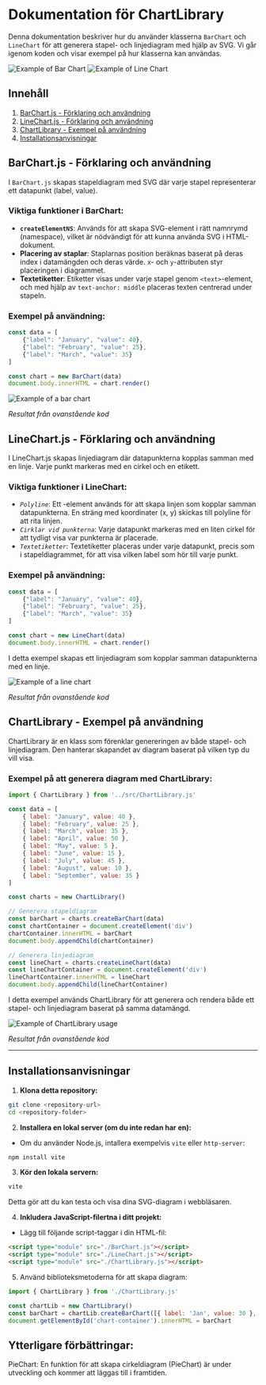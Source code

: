 # Dokumentation för ChartLibrary

Denna dokumentation beskriver hur du använder klasserna `BarChart` och `LineChart` för att generera stapel- och linjediagram med hjälp av SVG. Vi går igenom koden och visar exempel på hur klasserna kan användas.

![Example of Bar Chart](image-3.png)
![Example of Line Chart](image-2.png)

## Innehåll
1. [BarChart.js - Förklaring och användning](#barchart)
2. [LineChart.js - Förklaring och användning](#linechart)
3. [ChartLibrary - Exempel på användning](#chartlibrary)
4. [Installationsanvisningar](#installation)

<a name="barchart"></a>
## BarChart.js - Förklaring och användning

I `BarChart.js` skapas stapeldiagram med SVG där varje stapel representerar ett datapunkt (label, value).

### Viktiga funktioner i BarChart:
- **`createElementNS`**: Används för att skapa SVG-element i rätt namnrymd (namespace), vilket är nödvändigt för att kunna använda SVG i HTML-dokument.
- **Placering av staplar**: Staplarnas position beräknas baserat på deras index i datamängden och deras värde. `x`- och `y`-attributen styr placeringen i diagrammet.
- **Textetiketter**: Etiketter visas under varje stapel genom `<text>`-element, och med hjälp av `text-anchor: middle` placeras texten centrerad under stapeln.

### Exempel på användning:

```javascript
const data = [
    {"label": "January", "value": 40},
    {"label": "February", "value": 25},
    {"label": "March", "value": 35}
]

const chart = new BarChart(data)
document.body.innerHTML = chart.render()
```

![Example of a bar chart](example_barchart.png)

*Resultat från ovanstående kod*

<a name="linechart"></a>
## LineChart.js - Förklaring och användning
I LineChart.js skapas linjediagram där datapunkterna kopplas samman med en linje. Varje punkt markeras med en cirkel och en etikett.

### Viktiga funktioner i LineChart:
- *`Polyline`*: Ett <polyline>-element används för att skapa linjen som kopplar samman datapunkterna. En sträng med koordinater (x, y) skickas till polyline för att rita linjen.
- *`Cirklar vid punkterna`*: Varje datapunkt markeras med en liten cirkel för att tydligt visa var punkterna är placerade.
- *`Textetiketter`*: Textetiketter placeras under varje datapunkt, precis som i stapeldiagrammet, för att visa vilken label som hör till varje punkt.

### Exempel på användning:
```javascript
const data = [
    {"label": "January", "value": 40},
    {"label": "February", "value": 25},
    {"label": "March", "value": 35}
]

const chart = new LineChart(data)
document.body.innerHTML = chart.render()
```
I detta exempel skapas ett linjediagram som kopplar samman datapunkterna med en linje.

![Example of a line chart](example_linechart.png)

*Resultat från ovanstående kod*

<a name="chartlibrary"></a>

## ChartLibrary - Exempel på användning
ChartLibrary är en klass som förenklar genereringen av både stapel- och linjediagram. Den hanterar skapandet av diagram baserat på vilken typ du vill visa.

### Exempel på att generera diagram med ChartLibrary:
```javascript
import { ChartLibrary } from '../src/ChartLibrary.js'

const data = [
    { label: "January", value: 40 },
    { label: "February", value: 25 },
    { label: "March", value: 35 },
    { label: "April", value: 50 },
    { label: "May", value: 5 },
    { label: "June", value: 15 },
    { label: "July", value: 45 },
    { label: "August", value: 10 },
    { label: "September", value: 35 }
]

const charts = new ChartLibrary()

// Generera stapeldiagram
const barChart = charts.createBarChart(data)
const chartContainer = document.createElement('div')
chartContainer.innerHTML = barChart
document.body.appendChild(chartContainer)

// Generera linjediagram
const lineChart = charts.createLineChart(data)
const lineChartContainer = document.createElement('div')
lineChartContainer.innerHTML = lineChart
document.body.appendChild(lineChartContainer)
```
I detta exempel används ChartLibrary för att generera och rendera både ett stapel- och linjediagram baserat på samma datamängd.

![Example of ChartLibrary usage](example_chartlibrary.png)

*Resultat från ovanstående kod*

-------------------------------

<a name="installation"></a>
## Installationsanvisningar

1. **Klona detta repository:**

```bash
git clone <repository-url>
cd <repository-folder>
```

2. **Installera en lokal server (om du inte redan har en):**

- Om du använder Node.js, intallera exempelvis `vite` eller `http-server`:

```bash
npm install vite
```

3. **Kör den lokala servern:**

```bash
vite
```

Detta gör att du kan testa och visa dina SVG-diagram i webbläsaren.

4. **Inkludera JavaScript-filertna i ditt projekt:**

- Lägg till följande script-taggar i din HTML-fil:

```html
<script type="module" src="./BarChart.js"></script>
<script type="module" src="./LineChart.js"></script>
<script type="module" src="./ChartLibrary.js"></script>
```

5. Använd biblioteksmetoderna för att skapa diagram:

```javascript
import { ChartLibrary } from './ChartLibrary.js'

const chartLib = new ChartLibrary()
const barChart = chartLib.createBarChart([{ label: 'Jan', value: 30 }, { label: 'Feb', value: 20 }])
document.getElementById('chart-container').innerHTML = barChart
```

## Ytterligare förbättringar:
PieChart: En funktion för att skapa cirkeldiagram (PieChart) är under utveckling och kommer att läggas till i framtiden.